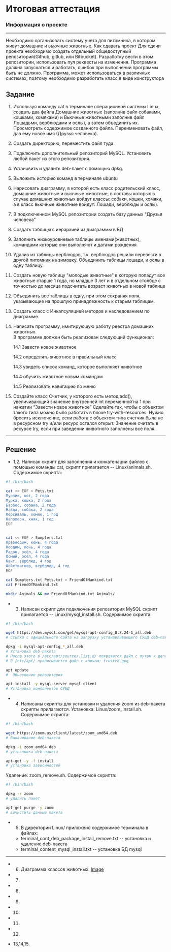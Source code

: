 
# Итоговая аттестация
### Информация о проекте
____________
Необходимо организовать систему учета для питомника, в котором живут
домашние и вьючные животные.
Как сдавать проект
Для сдачи проекта необходимо создать отдельный общедоступный
репозиторий(Github, gitlub, или Bitbucket). Разработку вести в этом
репозитории, использовать пул реквесты на изменения. Программа должна
запускаться и работать, ошибок при выполнении программы быть не должно.
Программа, может использоваться в различных системах, поэтому необходимо
разработать класс в виде конструктора


## Задание

1. Используя команду cat в терминале операционной системы Linux, создать
два файла Домашние животные (заполнив файл собаками, кошками,
хомяками) и Вьючные животными заполнив файл Лошадьми, верблюдами и
ослы), а затем объединить их. Просмотреть содержимое созданного файла.
Переименовать файл, дав ему новое имя (Друзья человека).
2. Создать директорию, переместить файл туда.
3. Подключить дополнительный репозиторий MySQL. Установить любой пакет
из этого репозитория.
4. Установить и удалить deb-пакет с помощью dpkg.
5. Выложить историю команд в терминале ubuntu
6. Нарисовать диаграмму, в которой есть класс родительский класс, домашние животные и вьючные животные, в составы которых в случае домашних животных войдут классы: собаки, кошки, хомяки, а в класс вьючные животные войдут: Лошади, верблюды и ослы).

7. В подключенном MySQL репозитории создать базу данных "Друзья человека"
8. Создать таблицы с иерархией из диаграммы в БД
9. Заполнить низкоуровневые таблицы именами(животных), командами которые они выполняют и датами рождения
10. Удалив из таблицы верблюдов, т.к. верблюдов решили перевезти в другой питомник на зимовку. Объединить таблицы лошади, и ослы в одну таблицу.
11. Создать новую таблицу "молодые животные" в которую попадут все животные старше 1 года, но младше 3 лет и в отдельном столбце с точностью до месяца подсчитать возраст животных в новой таблице
12. Объединить все таблицы в одну, при этом сохраняя поля, указывающие на прошлую принадлежность к старым таблицам.
13. Создать класс с Инкапсуляцией методов и наследованием по диаграмме.

14. Написать программу, имитирующую работу реестра домашних животных.<br>
В программе должен быть реализован следующий функционал:

    14.1 Завести новое животное

    14.2 определять животное в правильный класс

    14.3 увидеть список команд, которое выполняет животное

    14.4 обучить животное новым командам

    14.5 Реализовать навигацию по меню


15. Создайте класс Счетчик, у которого есть метод add(), увеличивающий
значение внутренней int переменной̆ на 1 при нажатии “Завести новое
животное” Сделайте так, чтобы с объектом такого типа можно было работать в
блоке try-with-resources. Нужно бросить исключение, если работа с объектом
типа счетчик была не в ресурсном try и/или ресурс остался открыт. Значение
считать в ресурсе try, если при заведении животного заполнены все поля.
________________


## Решение

* 1,2. Написан скрипт для заполнения и конкатенации файлов с помощью команды cat,
скрипт прилагается -- Linux/animals.sh. Содержимое скрипта:
```bash
#! /bin/bash

cat << EOF > Pets.txt
Мурзик, кот, 2 года
Мурка, кошка, 2 года
Барбос, собака, 2 года
Найда, собака, 2 года
Персиваль, хомяк, 1 год
Наполеон, хмяк, 1 год
EOF


cat << EOF > Sumpters.txt
Празеодим, конь, 4 года
Неодим, конь, 4 года
Радон, осёл, 4 года
Осмий, осёл, 4 года
Кант, верблюд, 4 год
Фейхтвагнер, вербдлюд, 4 год
EOF

cat Sumpters.txt Pets.txt > FriendOfMankind.txt
cat FriendOfMankind.txt

mkdir Animals && mv FriendOfMankind.txt Animals/
```
* 3. Написан скрипт для подключения репозитория MySQL скрипт прилагается -- Linux/mysql_install.sh. Содержимое скрипта:
```bash
#! /bin/bash

wget https://dev.mysql.com/get/mysql-apt-config_0.8.24-1_all.deb 
# Ссылка с официального сайта на загрузку устанавливающего СУБД deb-пакета

dpkg -i mysql-apt-config_*_all.deb
# Установка deb-пакета
# После этого в /etc/apt/sources.list.d/ появляется файл с путем к репозиторию mysql: mysql.list 
# В /etc/apt/ прописывается файл с ключом: trusted.gpg

apt update
#  Обновление репозитория

apt install -y mysql-server mysql-client
# Установка компонентов СУБД
```
* 4. Написаны скрипты для установки и удаления zoom из deb-пакета скрипты прилагаются. Установка: Linux/zoom_install.sh. Содержимое скрипта:
```bash
#! /bin/bash

wget https://zoom.us/client/latest/zoom_amd64.deb
# Выкачивание deb-пакета

dpkg -i zoom_amd64.deb
# устнановка deb-пакета

apt-get -y -f install
# установка зависимостей
```
Удаление: zoom_remove.sh. Содержимое скрипта:
```bash
#! /bin/bash

dpkg -r zoom
# удалить пакет 

apt-get purge -y zoom
# вычистить данные пакета

```
* 5. В директории Linux/  приложено содержимое терминала в файлах:
    * terminal_cont_deb_package_install_remove.txt  -- установка и удаление deb-пакета
    * terminal_content_mysql_install.txt    -- установка БД mysql
________

* 6. Диаграмма классов животных. 
[Image](https://github.com/BeliaevAndrey/Attestation2023/raw/master/Pictures/Animals_diagram.png)
* 7.
* 8.
* 9.
* 10.
* 11.
* 12.

* 13,14,15.
